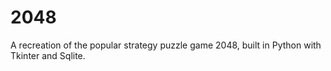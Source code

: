 # 2048
A recreation of the popular strategy puzzle game 2048, built in Python with Tkinter and Sqlite.
